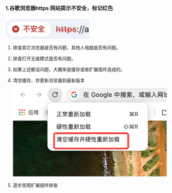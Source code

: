 ### 1.谷歌浏览器https 网站提示不安全，标记红色

![image-20250915110155937](../image/image-20250915110155937.png)

1. 排查其它浏览器是否有问题，其他人电脑是否有问题。

2. 排查打开无痕模式是否有问题。

3. 如果上述都没问题，大概率是缓存或者扩展插件造成的。 

4. 清空缓存，并更新浏览器到最新版本

   ![image-20250915110345515](../image/image-20250915110345515.png)

5. 逐步禁用扩展插件排查